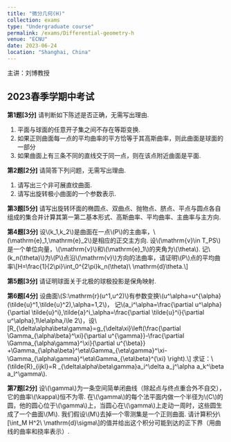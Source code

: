 ```yaml
---
title: "微分几何(H)"
collection: exams
type: "Undergraduate course"
permalink: /exams/Differential-geometry-h
venue: "ECNU"
date: 2023-06-24
location: "Shanghai, China"
---
```

主讲：刘博教授

## 2023春季学期中考试

**第1题[3分]** 请判断如下陈述是否正确，无需写出理由.
1. 平面与球面的任意开子集之间不存在等距变换.
2. 如果正则曲面每一点的平均曲率的平方恰等于其高斯曲率，则此曲面是球面的一部分
3. 如果曲面上有三条不同的直线交于同一点，则在该点附近曲面是平面.

**第2题[2分]**
请简答下列问题，无需写出理由.
1. 请写出三个非可展直纹曲面.
2. 请写出旋转极小曲面的一个参数表示.

**第3题[5分]**
请写出旋转环面的椭圆点、双曲点、抛物点、脐点、平点与圆点各自组成的集合并计算其第一第二基本形式、高斯曲率、平均曲率、主曲率与主方向.

**第4题[3分]** 设\\(k_1,k_2\\)是曲面在一点\\(P\\)的主曲率，\\(\mathrm{e}_1,\mathrm{e}_2\\)是相应的正交主方向. 设\\(\mathrm{v}\in T_PS\\)是一个单位向量，\\(\mathrm{v}\\)和\\(\mathrm{e}_1\\)的夹角为\\(\theta\\). 记\\(k_n(\theta)\\)为\\(P\\)点沿\\(\mathrm{v}\\)方向的法曲率，请证明\\(P\\)点的平均曲率\\[H=\frac{1}{2\pi}\int_0^{2\pi}k_n(\theta)\ \mathrm{d}\theta.\\]

**第5题[3分]** 请证明球面关于北极的球极投影是保角映射.

**第6题[4分]** 设曲面\\(S:\mathrm{r}(u^1,u^2)\\)有参数变换\\(u^\alpha=u^{\alpha}(\tilde{u}^1,\tilde{u}^2),\alpha=1,2\\)，
记\\(a_i^\alpha=\frac{\partial u^\alpha}{\partial \tilde{u}^i},\tilde{a}^i_\alpha=\frac{\partial \tilde{u}^i}{\partial u^\alpha},1\le\alpha,i\le 2\\)，设\\[R_{\delta\alpha\beta\gamma}=g_{\delta\xi}\left(\frac{\partial \Gamma_{\alpha\beta}^\xi}{\partial u^{\gamma}}-\frac{\partial \Gamma_{\alpha\gamma}^\xi}{\partial u^{\beta}} 
+\Gamma_{\alpha\beta}^\eta\Gamma_{\eta\gamma}^\xi-\Gamma_{\alpha\gamma}^\eta\Gamma_{\eta\beta}^{\xi} \right).\\]
求证：\\(\tilde{R}_{ijkl}=R _{\delta\alpha\beta\gamma}a_i^\delta a_j^\alpha a_k^\beta a_l^\gamma\\).

**第7题[2分]** 设\\(\gamma\\)为一条空间简单闭曲线（除起点与终点重合外不自交），它的曲率\\(\kappa\\)恒不为零. 在\\(\gamma\\)的每个法平面内做一个半径为\\(C\\)的圆，他的圆心位于\\(\gamma\\)上，当圆心在\\(\gamma\\)上走动一周时，这些圆生成了一个曲面\\(M\\). 我们假设\\(M\\)去掉一个零测集是一个正则曲面. 请计算积分\\[\int_M H^2\ \mathrm{d}\sigma\\]的值并给出这个积分可能到达的正下界（用曲线的曲率和挠率表示）.

